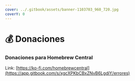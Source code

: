 ```yaml
---
cover: ../.gitbook/assets/banner-1103703_960_720.jpg
coverY: 0
---
```


# 💰 Donaciones

### Donaciones para Homebrew Central

Link: [https://ko-fi.com/homebrewcentral](https://app.gitbook.com/s/xgcXPKbCBxZNvB6LgdiY/errores)
